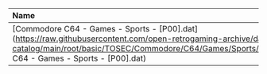 |Name|Size|
|:---|---:|
|[Commodore C64 - Games - Sports - [P00].dat](https://raw.githubusercontent.com/open-retrogaming-archive/dat-catalog/main/root/basic/TOSEC/Commodore/C64/Games/Sports/[P00]/Commodore C64 - Games - Sports - [P00].dat)|293144|
